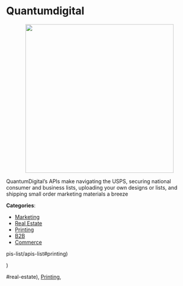 # Quantumdigital
<p align="center">
    <img width="400" src="https://raw.githubusercontent.com/apis-list/apis-list/apis/quantumdigital/logo_256x256.png" />
</p>

 QuantumDigital’s APIs make navigating the USPS, securing national consumer and business lists, uploading your own designs or lists, and shipping small order marketing materials a breeze



**Categories**:
- [Marketing](https://github.com/apis-list/apis-list#marketing)
- [Real Estate](https://github.com/apis-list/apis-list#real-estate)
- [Printing](https://github.com/apis-list/apis-list#printing)
- [B2B](https://github.com/apis-list/apis-list#b2b)
- [Commerce](https://github.com/apis-list/apis-list#commerce)



pis-list/apis-list#printing)



)



#real-estate), [Printing](https://github/apis-list/apis-list#printing),


